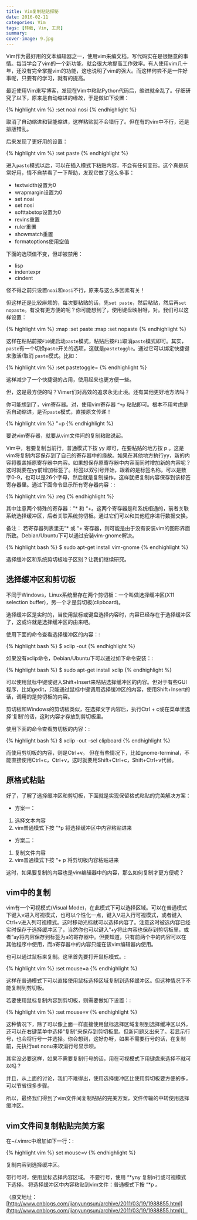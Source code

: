 ```yaml
---
title: Vim复制粘贴探秘
date: 2016-02-11
categories: Vim
tags: [转载, Vim, 工具]
summary:
cover-image: 9.jpg
---
```


Vim作为最好用的文本编辑器之一，使用vim来编文档，写代码实在是很惬意的事情。每当学会了vim的一个新功能，就会很大地提高工作效率。有人使用vim几十年，还没有完全掌握vim的功能，这也说明了vim的强大。而这样何尝不是一件好事呢，只要有的学习，就有的提高。

最近使用Vim来写博客，发现在Vim中粘贴Python代码后，缩进就全乱了。仔细研究了以下，原来是自动缩进的缘故，于是做如下设置：

{% highlight vim %}
:set noai nosi
{% endhighlight %}

取消了自动缩进和智能缩进，这样粘贴就不会错行了。但在有的vim中不行，还是排版错乱。

后来发现了更好用的设置：

{% highlight vim %}
:set paste
{% endhighlight %}

进入`paste`模式以后，可以在插入模式下粘贴内容，不会有任何变形。这个真是灰常好用，情不自禁看了一下帮助，发现它做了这么多事：

* textwidth设置为0
* wrapmargin设置为0
* set noai
* set nosi
* softtabstop设置为0
* revins重置
* ruler重置
* showmatch重置
* formatoptions使用空值

下面的选项值不变，但却被禁用：

* lisp
* indentexpr
* cindent

怪不得之前只设置`noai`和`nosi`不行，原来与这么多因素有关！

但这样还是比较麻烦的，每次要粘贴的话，先`set paste`，然后粘贴，然后再`set nopaste`。有没有更方便的呢？你可能想到了，使用键盘映射呀，对。我们可以这样设置：

{% highlight vim %}
:map <F10> :set paste<CR>
:map <F11> :set nopaste<CR>
{% endhighlight %}

这样在粘贴前按`F10`键启动`paste`模式，粘贴后按`F11`取消`paste`模式即可。其实，`paste`有一个切换`paste`开关的选项，这就是`pastetoggle`。通过它可以绑定快捷键来激活/取消 `paste`模式。比如：

{% highlight vim %}
:set pastetoggle=<F11>
{% endhighlight %}

这样减少了一个快捷键的占用，使用起来也更方便一些。

但，这是最方便的吗？Vimer们对高效的追求永无止境。还有其他更好地方法吗？

你可能想到了，vim寄存器。对，使用vim寄存器 `“+p` 粘贴即可。根本不用考虑是否自动缩进，是否`paste`模式，直接原文传递！

{% highlight vim %}
"+p
{% endhighlight %}

要说vim寄存器，就要从vim文件间的复制粘贴说起。

Vim中，若要复制当前行，普通模式下按 yy 即可，在要粘贴的地方按 p 。这是vim将复制内容保存到了自己的寄存器中的缘故。如果在其他地方执行yy，新的内容将覆盖掉原寄存器中内容。如果想保存原寄存器中内容而同时增加新的内容呢？这时就要在yy前增加标签了。标签以双引号开始，跟着的是标签名称，可以是数字0-9，也可以是26个字母，然后就是复制操作，这样就把复制内容保存到该标签寄存器里。通过下面命令显示所有寄存器内容：:

{% highlight vim %}
:reg
{% endhighlight %}

其中注意两个特殊的寄存器：”* 和 “+。这两个寄存器是和系统相通的，前者关联系统选择缓冲区，后者关联系统剪切板。通过它们可以和其他程序进行数据交换。

备注：
若寄存器列表里无”* 或 “+ 寄存器，则可能是由于没有安装vim的图形界面所致。Debian/Ubuntu下可以通过安装vim-gnome解决。

{% highlight bash %}
$ sudo apt-get install vim-gnome
{% endhighlight %}

选择缓冲区和系统剪切板啥子区别？让我们继续研究。

## 选择缓冲区和剪切板 ##

不同于Windows，Linux系统里存在两个剪切板：一个叫做选择缓冲区(X11 selection buffer)，另一个才是剪切板(clipboard)。

选择缓冲区是实时的，当使用鼠标或键盘选择内容时，内容已经存在于选择缓冲区了，这或许就是选择缓冲区的由来吧。

使用下面的命令查看选择缓冲区的内容：:

{% highlight bash %}
$ xclip -out
{% endhighlight %}

如果没有xclip命令，Debian/Ubuntu下可以通过如下命令安装：:

{% highlight bash %}
$ sudo apt-get install xclip
{% endhighlight %}

可以使用鼠标中键或键入Shift+Insert来粘贴选择缓冲区的内容。但对于有些GUI程序，比如gedit，只能通过鼠标中键调用选择缓冲区的内容，使用Shift+Insert的话，调用的是剪切板的内容。

剪切板和Windows的剪切板类似，在选择文字内容后，执行Ctrl + c或在菜单里选择‘复制’的话，这时内容才存放到剪切板里。

使用下面的命令查看剪切板的内容：:

{% highlight bash %}
$ xclip -out -sel clipboard
{% endhighlight %}

而使用剪切板的内容，则是Ctrl+v。 但在有些情况下，比如gnome-terminal，不能直接使用Ctrl+c，Ctrl+v，这时就要用Shift+Ctrl+c，Shift+Ctrl+v代替。

## 原格式粘贴 ##

好了，了解了选择缓冲区和剪切板，下面就是实现保留格式粘贴的完美解决方案：

* 方案一：
1. 选择文本内容
2. vim普通模式下按 “*p 将选择缓冲区中内容粘贴进来
* 方案二：
1. 复制文件内容
2. vim普通模式下按 “+ p 将剪切板内容粘贴进来

这时，如果要复制的内容也是vim编辑器中的内容，那么如何复制才更方便呢？

## vim中的复制 ##

vim有一个可视模式(Visual Mode)，在此模式下可以选择区域。可以在普通模式下键入v进入可视模式，也可以个性化一点，键入V进入行可视模式，或者键入Ctrl+v进入列可视模式。这时移动光标就可以选择内容了。注意这时被选内容已经实时保存于选择缓冲区了，当然你也可以键入”+y将此内容也保存到剪切板里，或者”ay将内容保存到标签为a的寄存器中。但要知道，只有前两个中的内容可以在其他程序中使用，而a寄存器中的内容只能在该vim编辑器内使用。

也可以通过鼠标来复制。这里首先要打开鼠标模式。:

{% highlight vim %}
:set mouse=a
{% endhighlight %}

这样在普通模式下可以直接使用鼠标选择区域复制到选择缓冲区。但这种情况下不能复制到剪切板。

若要使用鼠标复制内容到剪切板，则需要做如下设置：:

{% highlight vim %}
:set mouse=v
{% endhighlight %}

这种情况下，除了可以像上面一样直接使用鼠标选择区域复制到选择缓冲区以外，还可以在右键菜单中选择“复制”来保存到剪切板里。但新问题又出来了。若显示行号，也会将行号一并选择。你会想到，这好办呀，如果不需要行号的话，在复制前，先执行set nonu来取消行号显示呗。

其实没必要这样，如果不需要复制行号的话，用在可视模式下用键盘来选择不就可以吗？

并且，从上面的讨论，我们不难得出，使用选择缓冲区比使用剪切板要方便的多，可以节省很多步骤。

所以，最终我们得到了vim文件间复制粘贴的完美方案，文件传输的中转使用选择缓冲区。

## vim文件间复制粘贴完美方案 ##

在~/.vimrc中增加如下一行：:

{% highlight vim %}
set mouse=v
{% endhighlight %}

复制内容到选择缓冲区。

带行号时，使用鼠标选择内容区域。
不要行号，使用 “*yny 复制n行或可视模式下选择。
将选择缓冲区中内容粘贴到vim文件：普通模式下按 “*p 。

（原文地址： [http://www.cnblogs.com/jianyungsun/archive/2011/03/19/1988855.html](http://www.cnblogs.com/jianyungsun/archive/2011/03/19/1988855.html)）
